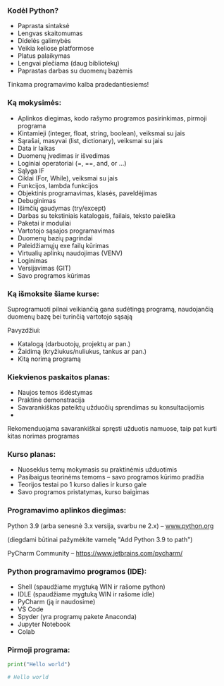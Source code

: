 ### Kodėl Python?
* Paprasta sintaksė
* Lengvas skaitomumas
* Didelės galimybės
* Veikia keliose platformose
* Platus palaikymas
* Lengvai plečiama (daug bibliotekų)
* Paprastas darbas su duomenų bazėmis
  
Tinkama programavimo kalba pradedantiesiems!

### Ką mokysimės:
* Aplinkos diegimas, kodo rašymo programos pasirinkimas, pirmoji programa
* Kintamieji (integer, float, string, boolean), veiksmai su jais
* Sąrašai, masyvai (list, dictionary), veiksmai su jais
* Data ir laikas
* Duomenų įvedimas ir išvedimas
* Loginiai operatoriai (=, ==, and, or ...)
* Sąlyga IF
* Ciklai (For, While), veiksmai su jais
* Funkcijos, lambda funkcijos
* Objektinis programavimas, klasės, paveldėjimas
* Debuginimas
* Išimčių gaudymas (try/except)
* Darbas su tekstiniais katalogais, failais, teksto paieška
* Paketai ir moduliai
* Vartotojo sąsajos programavimas
* Duomenų bazių pagrindai
* Paleidžiamųjų exe failų kūrimas
* Virtualių aplinkų naudojimas (VENV)
* Loginimas
* Versijavimas (GIT)
* Savo programos kūrimas

### Ką išmoksite šiame kurse:
Suprogramuoti pilnai veikiančią gana sudėtingą programą, naudojančią duomenų bazę bei turinčią vartotojo sąsają

Pavyzdžiui:

* Katalogą (darbuotojų, projektų ar pan.)
* Žaidimą (kryžiukus/nuliukus, tankus ar pan.)
* Kitą norimą programą

### Kiekvienos paskaitos planas:
* Naujos temos išdėstymas
* Praktinė demonstracija
* Savarankiškas pateiktų užduočių sprendimas su konsultacijomis
* 
Rekomenduojama savarankiškai spręsti užduotis namuose, taip pat kurti kitas norimas programas

### Kurso planas:
* Nuoseklus temų mokymasis su praktinėmis užduotimis
* Pasibaigus teorinėms temoms – savo programos kūrimo pradžia
* Teorijos testai po 1 kurso dalies ir kurso gale
* Savo programos pristatymas, kurso baigimas

### Programavimo aplinkos diegimas:
Python 3.9 (arba senesnė 3.x versija, svarbu ne 2.x) – www.python.org

(diegdami būtinai pažymėkite varnelę "Add Python 3.9 to path")

PyCharm Community – https://www.jetbrains.com/pycharm/

### Python programavimo programos (IDE):
* Shell (spaudžiame mygtuką WIN ir rašome python)
* IDLE (spaudžiame mygtuką WIN ir rašome idle)
* PyCharm (ją ir naudosime)
* VS Code
* Spyder (yra programų pakete Anaconda)
* Jupyter Notebook
* Colab

### Pirmoji programa:
```python
print("Hello world")

# Hello world
```
